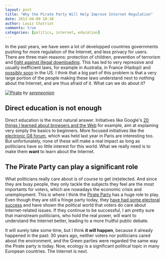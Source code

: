 ```yaml
---
layout: post
title: "Why the Pirate Party Will Help Improve Internet Regulation"
date: 2012-04-09 10:38
author: Louis Chatriot
comments: true
categories: [politics, internet, education]
---
```



In the past years, we have seen a lot of developped countries
governments pushing for more regulation of the Internet, and less
privacy for users. There are three main reasons: protection of
children, prevention of terrorism and [fight against illegal downloading](http://needforair.com/blog/2012/03/29/sopa-hadopi-future-of-culture/). This has led to very repressive and usually inefficient laws, for example in Australia, in France (Hadopi) and [possibly soon](http://thehill.com/blogs/hillicon-valley/technology/220181-dodd-says-sopa-can-live-again) in the US. I think that a big part of this problem is that a very large portion of the people making these laws understand next to nothing about the Internet, and are thus afraid of it. What can we do about it?


[![Pirate](http://farm1.staticflickr.com/43/103031916_5c6c0a51af_m.jpg)](http://www.flickr.com/photos/20888197@N00/103031916/)
*by [sereneonion](http://www.flickr.com/photos/opid/ "Author")*  


## Direct education is not enough
Direct education is the most natural answer. Initiatives like Google's
[20 things I learned about browsers and the Web](http://www.20thingsilearned.com/en-US) for example, aim at explaining very simply the basics to beginners. More focused initiatives like the [electronic G8 forum](http://www.eg8forum.com/en/), which was held last year in Paris are interesting too. But unfortunately, none of these will make a real impact as long as politicians have so little interest for this world. What we really need is to make them **want** to learn about the Internet.


## The Pirate Party can play a significant role
What politicians really care about is of course to get (re)elected. And
since they are busy people, they only tackle the subjects they feel are the
most importants for voters, which are nowadays the economic crisis and
unemployment. This is where I think the [Pirate Party](http://en.wikipedia.org/wiki/Pirate_Party) has a huge role to play. Even though they are still a fringe party today, they [have had some electoral success](http://www.nytimes.com/2011/09/20/world/europe/in-berlin-pirates-win-8-9-percent-of-vote-in-regional-races.html) and have shown the political world that voters do care about Internet-related issues. If they continue to be successful, I am pretty sure that mainstream politicians, who hold the real power, will want to understand the Internet better, leading to a more fruitful public debate.  

It will surely take some time, but I think **it will happen**, because it already happened in the past: 30 years ago, neither voters nor politicians cared about the environment, and the Green parties were regarded the same way the Pirate party is today. Now, ecology is a significant political topic in many European countries. The Internet is next.
